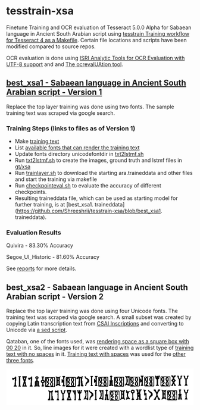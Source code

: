 # tesstrain-xsa

Finetune Training and OCR evaluation of Tesseract 5.0.0 Alpha for Sabaean language in Ancient South Arabian script using
 [tesstrain Training workflow for Tesseract 4 as a Makefile](https://github.com/tesseract-ocr/tesstrain). Certain file locations and scripts have been modified compared to source repos.

OCR evaluation is done using [ISRI Analytic Tools for OCR Evaluation with UTF-8 support](https://github.com/eddieantonio/ocreval) and  and [The ocrevalUAtion tool](https://sites.google.com/site/textdigitisation/ocrevaluation).

## [best_xsa1 - Sabaean language in Ancient South Arabian script - Version 1](https://github.com/Shreeshrii/tesstrain-xsa/releases/tag/best_xsa1)

Replace the top layer training was done using two fonts. The sample training text was scraped via google search.

### Training Steps (links to files as of Version 1)

* Make [training text](https://github.com/Shreeshrii/tesstrain-xsa/blob/best_xsa1/langdata/xsa.txt)
* List [available fonts that can render the training text](https://github.com/Shreeshrii/tesstrain-xsa/blob/best_xsa1/langdata/xsa.fontslist.txt)
* Update fonts directory unicodefontdir in [txt2lstmf.sh](https://github.com/Shreeshrii/tesstrain-xsa/blob/best_xsa1/txt2lstmf.sh)
* Run [txt2lstmf.sh](https://github.com/Shreeshrii/tesstrain-xsa/blob/best_xsa1/txt2lstmf.sh) to create the images, ground truth and lstmf files in [gt/xsa](https://github.com/Shreeshrii/tesstrain-xsa/tree/best_xsa1/gt/xsa)
* Run [trainlayer.sh](https://github.com/Shreeshrii/tesstrain-xsa/blob/best_xsa1/trainlayer.sh) to download the starting ara.traineddata and other files and start the training via makefile
* Run [checkpointeval.sh](https://github.com/Shreeshrii/tesstrain-xsa/blob/best_xsa1/checkpointeval.sh) to evaluate the accuracy of different checkpoints.
* Resulting traineddata file, which can be used as starting model for further training, is at [best_xsa1. traineddata](https://github.com/Shreeshrii/tesstrain-xsa/blob/best_xsa1. traineddata).

### Evaluation Results

Quivira -    83.30%  Accuracy

Segoe_UI_Historic -    81.60%  Accuracy

See [reports](https://github.com/Shreeshrii/tesstrain-xsa/blob/best_xsa1/reports/checkpointeval.txt) for more details. 

## best_xsa2 - Sabaean language in Ancient South Arabian script - Version 2

Replace the top layer training was done using four Unicode fonts. The training text was scraped via google search. A small subset was created by copying Latin transcription text from [CSAI Inscriptions](http://dasi.cnr.it/index.php?id=79&prjId=1&corId=5&colId=0&navId=522207406&recId=2149) and converting to Unicode via [a sed script](langdata/latin2unicode.sh). 

Qataban, one of the fonts used, was [rendering space as a square box with 00 20](langdata/nospace.Qataban.png) in it. So, line images for it were created with a wordlist type of [training text with no spaces](langdata/nospace.training_text) in it. [Training text with spaces](langdata/xsa.training_text) was used for the [other three fonts](langdata/xsa.fontslist.txt).

![nospace.Qataban.png](https://github.com/Shreeshrii/tesstrain-xsa/blob/master/langdata/nospace.Qataban.png?raw=true "Qataban font does not render space correctly")


